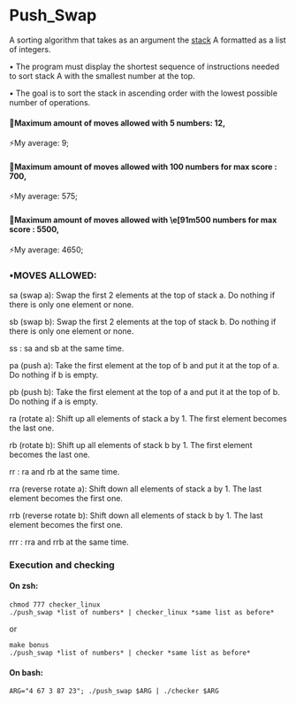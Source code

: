 # Push_Swap
A sorting algorithm that takes as an argument the [stack](https://en.wikipedia.org/wiki/Stack_(abstract_data_type))  A formatted as a list of integers.

• The program must display the shortest sequence of instructions needed to sort stack
  A with the smallest number at the top.

• The goal is to sort the stack in ascending order with the lowest possible number of operations.


#### 🧠Maximum amount of moves allowed with 5 numbers: 12,
⚡My average: 9;

#### 🧠Maximum amount of moves allowed with 100 numbers for max score : 700,
⚡My average: 575;

#### 🧠Maximum amount of moves allowed with \e[91m500 numbers for max score : 5500,
⚡My average: 4650;



### •MOVES ALLOWED:
sa (swap a): Swap the first 2 elements at the top of stack a.
    Do nothing if there is only one element or none.


sb (swap b): Swap the first 2 elements at the top of stack b.
    Do nothing if there is only one element or none.


ss : sa and sb at the same time.


pa (push a): Take the first element at the top of b and put it at the top of a.
    Do nothing if b is empty.


pb (push b): Take the first element at the top of a and put it at the top of b.
    Do nothing if a is empty.


ra (rotate a): Shift up all elements of stack a by 1.
    The first element becomes the last one.


rb (rotate b): Shift up all elements of stack b by 1.
    The first element becomes the last one.


rr : ra and rb at the same time.


rra (reverse rotate a): Shift down all elements of stack a by 1.
     The last element becomes the first one.


rrb (reverse rotate b): Shift down all elements of stack b by 1.
     The last element becomes the first one.


rrr : rra and rrb at the same time.

### Execution and checking
#### On zsh:
~~~
chmod 777 checker_linux
./push_swap *list of numbers* | checker_linux *same list as before*
~~~
or
~~~
make bonus
./push_swap *list of numbers* | checker *same list as before*
~~~
#### On bash:
~~~
ARG="4 67 3 87 23"; ./push_swap $ARG | ./checker $ARG
~~~
